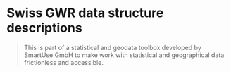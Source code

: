 # Swiss GWR data structure descriptions

> This is part of a statistical and geodata toolbox developed by SmartUse GmbH to make work with statistical and geographical data frictionless and accessible.